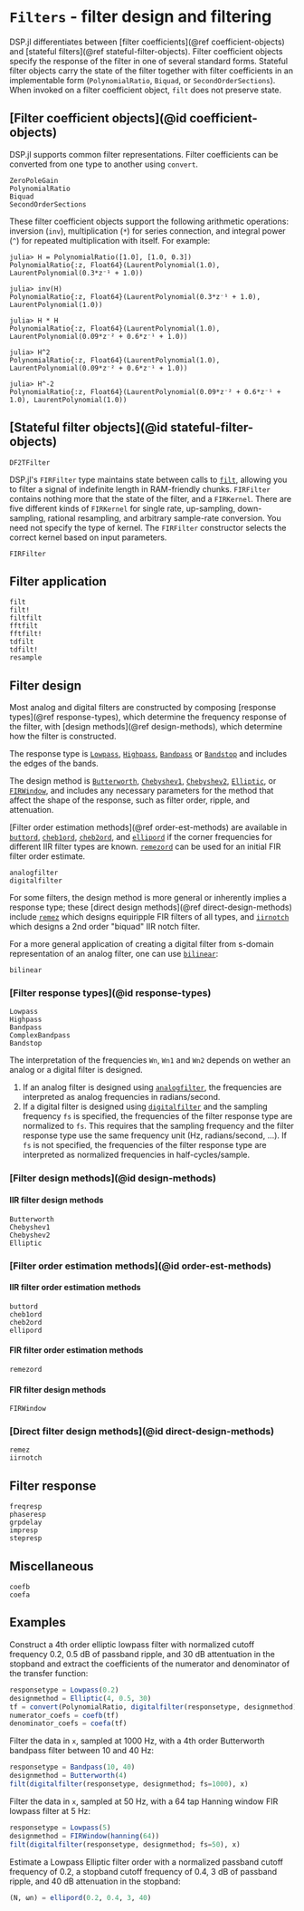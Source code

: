 # `Filters` - filter design and filtering

DSP.jl differentiates between [filter coefficients](@ref coefficient-objects)
and [stateful filters](@ref stateful-filter-objects). Filter
coefficient objects specify the response of the filter in one of
several standard forms. Stateful filter objects carry the state of the
filter together with filter coefficients in an implementable form
(`PolynomialRatio`, `Biquad`, or `SecondOrderSections`).
When invoked on a filter coefficient object, `filt` does not preserve
state.

## [Filter coefficient objects](@id coefficient-objects)

DSP.jl supports common filter representations. Filter coefficients can
be converted from one type to another using `convert`.

```@docs
ZeroPoleGain
PolynomialRatio
Biquad
SecondOrderSections
```

These filter coefficient objects support the following arithmetic operations:
inversion (`inv`), multiplication (`*`) for series connection, and integral
power (`^`) for repeated multiplication with itself. For example:

```jldoctest; setup = :(using DSP)
julia> H = PolynomialRatio([1.0], [1.0, 0.3])
PolynomialRatio{:z, Float64}(LaurentPolynomial(1.0), LaurentPolynomial(0.3*z⁻¹ + 1.0))

julia> inv(H)
PolynomialRatio{:z, Float64}(LaurentPolynomial(0.3*z⁻¹ + 1.0), LaurentPolynomial(1.0))

julia> H * H
PolynomialRatio{:z, Float64}(LaurentPolynomial(1.0), LaurentPolynomial(0.09*z⁻² + 0.6*z⁻¹ + 1.0))

julia> H^2
PolynomialRatio{:z, Float64}(LaurentPolynomial(1.0), LaurentPolynomial(0.09*z⁻² + 0.6*z⁻¹ + 1.0))

julia> H^-2
PolynomialRatio{:z, Float64}(LaurentPolynomial(0.09*z⁻² + 0.6*z⁻¹ + 1.0), LaurentPolynomial(1.0))

```

## [Stateful filter objects](@id stateful-filter-objects)

```@docs
DF2TFilter
```

DSP.jl's `FIRFilter` type maintains state between calls to [`filt`](@ref), allowing
you to filter a signal of indefinite length in RAM-friendly chunks. `FIRFilter`
contains nothing more that the state of the filter, and a `FIRKernel`. There are
five different kinds of `FIRKernel` for single rate, up-sampling, down-sampling,
rational resampling, and arbitrary sample-rate conversion. You need not specify the
type of kernel. The `FIRFilter` constructor selects the correct kernel based on input
parameters.

```@docs
FIRFilter
```

## Filter application

```@docs
filt
filt!
filtfilt
fftfilt
fftfilt!
tdfilt
tdfilt!
resample
```

## Filter design

Most analog and digital filters are constructed by composing
[response types](@ref response-types), which determine the frequency
response of the filter, with [design methods](@ref design-methods),
which determine how the filter is constructed.

The response type is [`Lowpass`](@ref), [`Highpass`](@ref), [`Bandpass`](@ref)
or [`Bandstop`](@ref) and includes the edges of the bands.

The design method is [`Butterworth`](@ref), [`Chebyshev1`](@ref), [`Chebyshev2`](@ref),
[`Elliptic`](@ref), or [`FIRWindow`](@ref), and includes any
necessary parameters for the method that affect the shape of the response,
such as filter order, ripple, and attenuation.

[Filter order estimation methods](@ref order-est-methods)
are available in [`buttord`](@ref), [`cheb1ord`](@ref), [`cheb2ord`](@ref),
and [`ellipord`](@ref) if the corner frequencies for different IIR filter types are known.
[`remezord`](@ref) can be used for an initial FIR filter order estimate.

```@docs
analogfilter
digitalfilter
```

For some filters, the design method is more general or
inherently implies a response type;
these [direct design methods](@ref direct-design-methods)
include [`remez`](@ref) which designs equiripple FIR
filters of all types, and [`iirnotch`](@ref) which designs a
2nd order "biquad" IIR notch filter.

For a more general application of creating a digital filter from s-domain
representation of an analog filter, one can use [`bilinear`](@ref):

```@docs
bilinear
```

### [Filter response types](@id response-types)

```@docs
Lowpass
Highpass
Bandpass
ComplexBandpass
Bandstop
```

The interpretation of the frequencies `Wn`, `Wn1` and `Wn2` depends on wether an analog
or a digital filter is designed.
1. If an analog filter is designed using [`analogfilter`](@ref), the frequencies are
   interpreted as analog frequencies in radians/second.
1. If a digital filter is designed using [`digitalfilter`](@ref) and the sampling
   frequency `fs` is specified, the frequencies of the filter response type are
   normalized to `fs`. This requires that the sampling frequency and the filter response
   type use the same frequency unit (Hz, radians/second, ...). If `fs` is not specified,
   the frequencies of the filter response type are interpreted as normalized frequencies
   in half-cycles/sample.


### [Filter design methods](@id design-methods)

#### IIR filter design methods

```@docs
Butterworth
Chebyshev1
Chebyshev2
Elliptic
```

### [Filter order estimation methods](@id order-est-methods)

#### IIR filter order estimation methods

```@docs
buttord
cheb1ord
cheb2ord
ellipord
```

#### FIR filter order estimation methods

```@docs
remezord
```

#### FIR filter design methods

```@docs
FIRWindow
```

### [Direct filter design methods](@id direct-design-methods)

```@docs
remez
iirnotch
```

## Filter response

```@docs
freqresp
phaseresp
grpdelay
impresp
stepresp
```

## Miscellaneous

```@docs
coefb
coefa
```

## Examples

Construct a 4th order elliptic lowpass filter with normalized cutoff
frequency 0.2, 0.5 dB of passband ripple, and 30 dB attentuation in
the stopband and extract the coefficients of the numerator and
denominator of the transfer function:

```julia
responsetype = Lowpass(0.2)
designmethod = Elliptic(4, 0.5, 30)
tf = convert(PolynomialRatio, digitalfilter(responsetype, designmethod))
numerator_coefs = coefb(tf)
denominator_coefs = coefa(tf)
```

Filter the data in `x`, sampled at 1000 Hz, with a 4th order
Butterworth bandpass filter between 10 and 40 Hz:

```julia
responsetype = Bandpass(10, 40)
designmethod = Butterworth(4)
filt(digitalfilter(responsetype, designmethod; fs=1000), x)
```

Filter the data in `x`, sampled at 50 Hz, with a 64 tap Hanning
window FIR lowpass filter at 5 Hz:

```julia
responsetype = Lowpass(5)
designmethod = FIRWindow(hanning(64))
filt(digitalfilter(responsetype, designmethod; fs=50), x)
```

Estimate a Lowpass Elliptic filter order with a normalized
passband cutoff frequency of 0.2, a stopband cutoff frequency of 0.4,
3 dB of passband ripple, and 40 dB attenuation in the stopband:

```julia
(N, ωn) = ellipord(0.2, 0.4, 3, 40)
```
